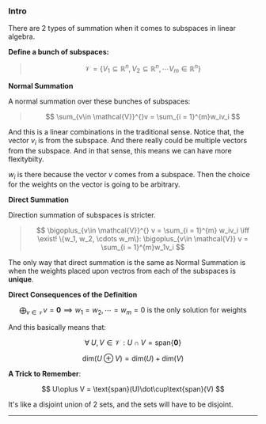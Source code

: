 ### **Intro**

There are 2 types of summation when it comes to subspaces in linear algebra. 

**Define a bunch of subspaces:** 

> $$
> \mathcal{V} = \{
>     V_1\subseteq \mathbb{R}^{n}, V_2 \subseteq \mathbb{R}^n, \cdots V_m \in \mathbb{R}^n
> \} 
> $$

**Normal Summation**

A normal summation over these bunches of subspaces: 

> $$
> \sum_{v\in \mathcal{V}}^{}v = 
> \sum_{i = 1}^{m}w_iv_i 
> $$

And this is a linear combinations in the traditional sense. Notice that, the vector $v_i$ is from the subspace. And there really could be multiple vectors from the subspace. And in that sense, this means we can have more flexitybilty. 

$w_i$ is there because the vector $v$ comes from a subspace. Then the choice for the weights on the vector is going to be arbitrary. 

**Direct Summation**

Direction summation of subspaces is stricter. 

> $$
> \bigoplus_{v\in \mathcal{V}}^{}  v = \sum_{i = 1}^{m} w_iv_i \iff 
> \exist! \{w_1, w_2, \cdots w_m\}: \bigoplus_{v\in \mathcal{V}} v = \sum_{i = 1}^{m}w_1v_i
> $$

The only way that direct summation is the same as Normal Summation is when the weights placed upon vectros from each of the subspaces is **unique**. 

**Direct Consequences of the Definition**

$$
\bigoplus_{v\in \mathcal{V}} v = \mathbf{0} \implies w_1 = w_2, \cdots = w_m = 0 \text{ is the only solution for weights}
$$

And this basically means that: 

$$
\forall\; U, V \in \mathcal{V}: U \cap V = \text{span}\{\mathbf{0}\}
$$


$$
\text{dim}(U\oplus V) = \text{dim}(U) + \text{dim}(V)
$$

**A Trick to Remember**: 

$$
U\oplus V = \text{span}(U)\dot\cup\text{span}(V)
$$

It's like a disjoint union of 2 sets, and the sets will have to be disjoint. 

---


